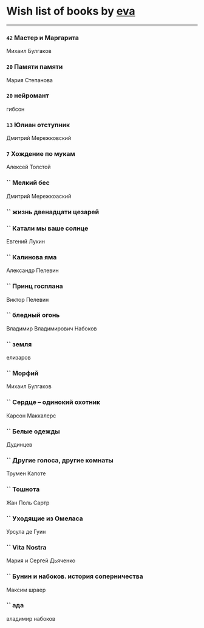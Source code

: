 # Wish list of books by [eva](https://plus.google.com/u/0/111656270551033014778/)
---

### `42` Мастер и Маргарита
Михаил Булгаков

### `20` Памяти памяти
Мария Степанова

### `20` нейромант
гибсон

### `13` Юлиан отступник
Дмитрий Мережковский

### `7` Хождение по мукам
Алексей Толстой

### `` Мелкий бес
Дмитрий Мережкоаский

### `` жизнь двенадцати цезарей

### `` Катали мы ваше солнце
Евгений Лукин

### `` Калинова яма
Александр Пелевин

### `` Принц госплана
Виктор Пелевин

### `` бледный огонь
Владимир Владимирович Набоков

### `` земля
елизаров

### `` Морфий
Михаил Булгаков

### `` Сердце – одинокий охотник
Карсон Маккалерс

### `` Белые одежды
Дудинцев

### `` Другие голоса, другие комнаты
Трумен Капоте

### `` Тошнота
Жан Поль Сартр

### `` Уходящие из Омеласа
Урсула де Гуин

### `` Vita Nostra
Мария и Сергей Дьяченко

### `` Бунин и набоков. история соперничества
Максим шраер

### `` ада
владимир набоков

